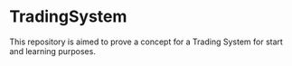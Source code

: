 # TradingSystem
This repository is aimed to prove a concept for a Trading System for start and learning purposes.
